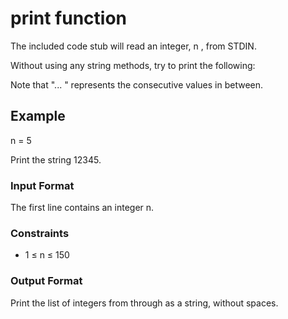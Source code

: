 <!DOCTYPE html>
<html>
<head>
    <meta charset="UTF-8">
</head>
<body>
    <h1>print function</h1>
    <p>The included code stub will read an integer, n , from STDIN.

Without using any string methods, try to print the following:


Note that "... " represents the consecutive values in between.</p>
    
<h2>Example</h2>
    <p>n = 5</p>
    <p>Print the string 12345.</p>

 <h3>Input Format</h3>
    <p>The first line contains an integer n.</p>

<h3>Constraints</h3>
    <ul>
        <li>1 &le; n &le; 150 </li>
    </ul>

 <h3>Output Format</h3>
    <p>Print the list of integers from  through  as a string, without spaces.</p>
</body>
</html>